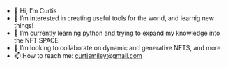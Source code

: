 - 👋 Hi, I’m Curtis
- 👀 I’m interested in creating useful tools for the world, and learnig new things!
- 🌱 I’m currently learning python and trying to expand my knowledge into the NFT SPACE
- 💞️ I’m looking to collaborate on dynamic and generative NFTS, and more
- 📫 How to reach me: curtjsmiley@gmail.com

<!---
curtjsmiley/curtjsmiley is a ✨ special ✨ repository because its `README.md` (this file) appears on your GitHub profile.
You can click the Preview link to take a look at your changes.
--->
